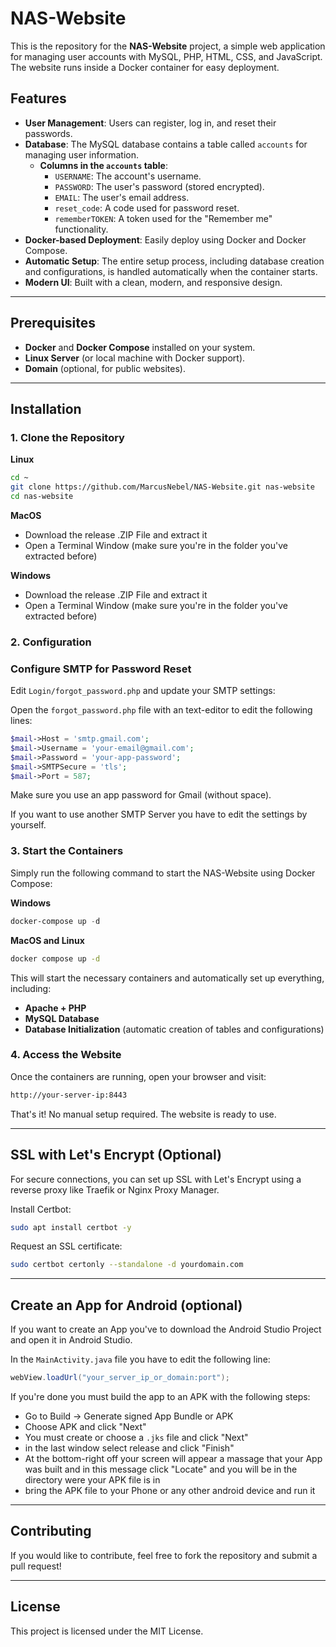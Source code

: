 # NAS-Website

This is the repository for the **NAS-Website** project, a simple web application for managing user accounts with MySQL, PHP, HTML, CSS, and JavaScript. The website runs inside a Docker container for easy deployment.

## Features

- **User Management**: Users can register, log in, and reset their passwords.
- **Database**: The MySQL database contains a table called `accounts` for managing user information.
  - **Columns in the `accounts` table**:
    - `USERNAME`: The account's username.
    - `PASSWORD`: The user's password (stored encrypted).
    - `EMAIL`: The user's email address.
    - `reset_code`: A code used for password reset.
    - `rememberTOKEN`: A token used for the "Remember me" functionality.
- **Docker-based Deployment**: Easily deploy using Docker and Docker Compose.
- **Automatic Setup**: The entire setup process, including database creation and configurations, is handled automatically when the container starts.
- **Modern UI**: Built with a clean, modern, and responsive design.

---

## Prerequisites

- **Docker** and **Docker Compose** installed on your system.
- **Linux Server** (or local machine with Docker support).
- **Domain** (optional, for public websites).

---

## Installation

### 1. **Clone the Repository**

**Linux**

```bash
cd ~
git clone https://github.com/MarcusNebel/NAS-Website.git nas-website
cd nas-website
```

**MacOS**

- Download the release .ZIP File and extract it
- Open a Terminal Window (make sure you're in the folder you've extracted before)

**Windows** 

- Download the release .ZIP File and extract it
- Open a Terminal Window (make sure you're in the folder you've extracted before)

### 2. **Configuration**

### **Configure SMTP for Password Reset**

Edit `Login/forgot_password.php` and update your SMTP settings:

Open the `forgot_password.php` file with an text-editor to edit the following lines:

```php
$mail->Host = 'smtp.gmail.com';
$mail->Username = 'your-email@gmail.com';
$mail->Password = 'your-app-password';
$mail->SMTPSecure = 'tls';
$mail->Port = 587;
```

Make sure you use an app password for Gmail (without space).

If you want to use another SMTP Server you have to edit the settings by yourself.

### 3. **Start the Containers**

Simply run the following command to start the NAS-Website using Docker Compose:

**Windows**
```powershell
docker-compose up -d
```

**MacOS and Linux**
```sh
docker compose up -d
```

This will start the necessary containers and automatically set up everything, including:
- **Apache + PHP**
- **MySQL Database**
- **Database Initialization** (automatic creation of tables and configurations)

### 4. **Access the Website**

Once the containers are running, open your browser and visit:

```bash
http://your-server-ip:8443
```

That's it! No manual setup required. The website is ready to use.

---

## SSL with Let's Encrypt (Optional)

For secure connections, you can set up SSL with Let's Encrypt using a reverse proxy like Traefik or Nginx Proxy Manager.

Install Certbot:
```bash
sudo apt install certbot -y
```

Request an SSL certificate:
```bash
sudo certbot certonly --standalone -d yourdomain.com
```

---

## Create an App for Android (optional)

If you want to create an App you've to download the Android Studio Project and open it in Android Studio. 

In the `MainActivity.java` file you have to edit the following line: 

```java
webView.loadUrl("your_server_ip_or_domain:port");
```

If you're done you must build the app to an APK with the following steps: 

- Go to Build -> Generate signed App Bundle or APK
- Choose APK and click "Next"
- You must create or choose a `.jks` file and click "Next"
- in the last window select release and click "Finish"
- At the bottom-right off your screen will appear a massage that your App was built and in this message click "Locate" and you will be in the directory were your APK file is in
- bring the APK file to your Phone or any other android device and run it

---

## Contributing

If you would like to contribute, feel free to fork the repository and submit a pull request!

---

## License

This project is licensed under the MIT License.
